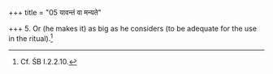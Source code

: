 +++
title = "05 यावन्तं वा मन्यते"

+++
5. Or (he makes it) as big as he considers (to be adequate for the use in the ritual).[^1]  


[^1]: Cf. ŚB I.2.2.10.  
